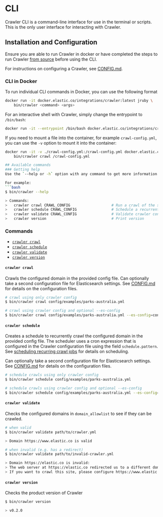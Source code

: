 # CLI

Crawler CLI is a command-line interface for use in the terminal or scripts.
This is the only user interface for interacting with Crawler.

## Installation and Configuration

Ensure you are able to run Crawler in docker or have completed the steps to run Crawler [from source](../README.md#running-open-crawler-from-source) before using the CLI.

For instructions on configuring a Crawler, see [CONFIG.md](./CONFIG.md).

### CLI in Docker

To run individual CLI commands in Docker, you can use the following format

```bash
docker run -it docker.elastic.co/integrations/crawler:latest jruby \
    bin/crawler <command> <args>
```

For an interactive shell with Crawler, simply change the entrypoint to `/bin/bash`:

```bash
docker run -it --entrypoint /bin/bash docker.elastic.co/integrations/crawler:latest
```

If you need to mount a file into the container, for example `crawl-config.yml`, you can use the `-v` option to mount it into the container:

```bash
docker run -it -v ./crawl-config.yml:/crawl-config.yml docker.elastic.co/integrations/crawler:latest jruby \
    bin/crawler crawl /crawl-config.yml

## Available commands
### Getting help
Use the `--help or -h` option with any command to get more information.

For example:
```bash
$ bin/crawler --help

> Commands:
>   crawler crawl CRAWL_CONFIG                   # Run a crawl of the site
>   crawler schedule CRAWL_CONFIG                # Schedule a recurrent crawl of the site
>   crawler validate CRAWL_CONFIG                # Validate crawler configuration
>   crawler version                              # Print version
```

### Commands

- [`crawler crawl`](#crawler-crawl)
- [`crawler schedule`](#crawler-schedule)
- [`crawler validate`](#crawler-validate)
- [`crawler version`](#crawler-version)

#### `crawler crawl`

Crawls the configured domain in the provided config file.
Can optionally take a second configuration file for Elasticsearch settings.
See [CONFIG.md](./CONFIG.md) for details on the configuration files.

```bash
# crawl using only crawler config
$ bin/crawler crawl config/examples/parks-australia.yml
```

```bash
# crawl using crawler config and optional --es-config
$ bin/crawler crawl config/examples/parks-australia.yml --es-config=config/es.yml
```

#### `crawler schedule`

Creates a schedule to recurrently crawl the configured domain in the provided config file.
The scheduler uses a cron expression that is configured in the Crawler configuration file using the field `schedule.pattern`.
See [scheduling recurring crawl jobs](../README.md#scheduling-recurring-crawl-jobs) for details on scheduling.

Can optionally take a second configuration file for Elasticsearch settings.
See [CONFIG.md](./CONFIG.md) for details on the configuration files.

```bash
# schedule crawls using only crawler config
$ bin/crawler schedule config/examples/parks-australia.yml
```

```bash
# schedule crawls using crawler config and optional --es-config
$ bin/crawler schedule config/examples/parks-australia.yml --es-config=config/es.yml
```

#### `crawler validate`

Checks the configured domains in `domain_allowlist` to see if they can be crawled.

```bash
# when valid
$ bin/crawler validate path/to/crawler.yml

> Domain https://www.elastic.co is valid
```

```bash
# when invalid (e.g. has a redirect)
$ bin/crawler validate path/to/invalid-crawler.yml

> Domain https://elastic.co is invalid:
> The web server at https://elastic.co redirected us to a different domain URL (https://www.elastic.co/).
> If you want to crawl this site, please configure https://www.elastic.co as one of the domains.
```

#### `crawler version`

Checks the product version of Crawler

```bash
$ bin/crawler version

> v0.2.0
```
